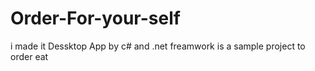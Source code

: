 # Order-For-your-self
i made it Dessktop App by c# and .net freamwork is a sample project to order eat 
